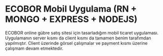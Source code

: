 # ECOBOR Mobil Uygulama (RN + MONGO + EXPRESS + NODEJS)
ECOBOR online gübre satış sitesi için tasarladığım mobil ticaret uygulaması.
Uygulamanın server kısmı da client kısmı da tamamen benim tarafımdan yapılmıştır. Client üzerinde görsel çalışmalar ve payment kısmı üzerine çalışmam devam etmektedir.
